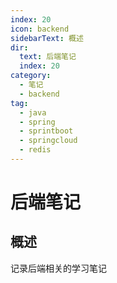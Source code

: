 ```yaml
---
index: 20
icon: backend
sidebarText: 概述
dir:
  text: 后端笔记
  index: 20
category:
  - 笔记
  - backend
tag:
  - java
  - spring
  - sprintboot
  - springcloud
  - redis
---
```


# 后端笔记

## 概述

记录后端相关的学习笔记
